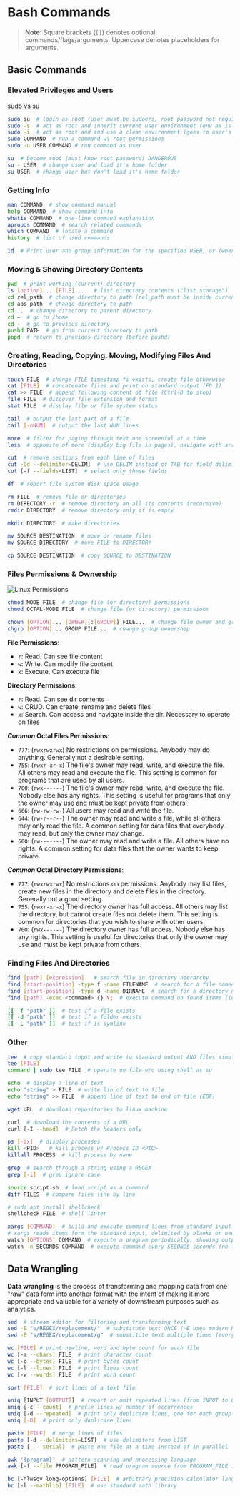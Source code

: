 # Bash Commands

> **Note**: Square brackets (`[]`) denotes optional commands/flags/arguments. Uppercase denotes placeholders for arguments.

## Basic Commands

### Elevated Privileges and Users

[sudo vs su](https://unix.stackexchange.com/questions/35338/su-vs-sudo-s-vs-sudo-i-vs-sudo-bash/35342)

```bash
sudo su  # login as root (user must be sudoers, root password not required) DANGEROUS
sudo -s  # act as root and inherit current user environment (env as is now, along current dir and env vars) SAFE (can modify user environment)
sudo -i  # act as root and and use a clean environment (goes to user's home, runs .bashrc) SAFEST
sudo COMMAND  # run a command w\ root permissions
sudo -u USER COMMAND # run command as user

su  # become root (must know root password) DANGEROUS
su - USER  # change user and load it's home folder
su USER  # change user but don't load it's home folder
```

### Getting Info

```sh
man COMMAND  # show command manual
help COMMAND  # show command info
whatis COMMAND  # one-line command explanation
apropos COMMAND  # search related commands
which COMMAND  # locate a command
history  # list of used commands

id  # Print user and group information for the specified USER, or (when USER omitted) for the current user
```

### Moving & Showing Directory Contents

```sh
pwd  # print working (current) directory
ls [option]... [FILE]...   # list directory contents ("list storage")
cd rel_path  # change directory to path (rel_path must be inside current directory)
cd abs_path  # change directory to path
cd ..  # change directory to parent directory
cd ~  # go to /home
cd -  # go to previous directory
pushd PATH  # go from current directory to path
popd  # return to previous directory (before pushd)
```

### Creating, Reading, Copying, Moving, Modifying Files And Directories

```sh
touch FILE  # change FILE timestamp fi exists, create file otherwise
cat [FILE]  # concatenate files and print on standard output (FD 1)
cat >> FILE  # append following content ot file (Ctrl+D to stop)
file FILE  # discover file extension and format
stat FILE  # display file or file system status

tail  # output the last part of a file
tail [-nNUM]  # output the last NUM lines

more  # filter for paging through text one screenful at a time
less  # opposite of more (display big file in pages), navigate with arrow keys or space bar

cut  # remove sections from each line of files
cut -[d --delimiter=DELIM]  # use DELIM instead of TAB for field delimiter
cut [-f --fields=LIST]  # select only these fields

df  # report file system disk space usage

rm FILE  # remove file or directories
rm DIRECTORY -r  # remove directory an all its contents (recursive)
rmdir DIRECTORY  # remove directory only if is empty

mkdir DIRECTORY  # make directories

mv SOURCE DESTINATION  # move or rename files
mv SOURCE DIRECTORY  # move FILE to DIRECTORY

cp SOURCE DESTINATION  # copy SOURCE to DESTINATION
```

### Files Permissions & Ownership

![Linux Permissions](../../img/bash_files-permissions-and-ownership-basics-in-linux.avif "files info and permissions")

```sh
chmod MODE FILE  # change file (or directory) permissions
chmod OCTAL-MODE FILE  # change file (or directory) permissions

chown [OPTION]... [OWNER][:[GROUP]] FILE...  # change file owner and group
chgrp [OPTION]... GROUP FILE...  # change group ownership
```

**File Permissions**:

- `r`: Read. Can see file content
- `w`: Write. Can modify file content
- `x`: Execute. Can execute file

**Directory Permissions**:

- `r`: Read. Can see dir contents
- `w`: CRUD. Can create, rename and delete files
- `x`: Search. Can access and navigate inside the dir. Necessary to operate on files

***Common* Octal Files Permissions**:

- `777`: (`rwxrwxrwx`) No restrictions on permissions. Anybody may do anything. Generally not a desirable setting.
- `755`: (`rwxr-xr-x`) The file's owner may read, write, and execute the file. All others may read and execute the file. This setting is common for programs that are used by all users.
- `700`: (`rwx------`) The file's owner may read, write, and execute the file. Nobody else has any rights. This setting is useful for programs that only the owner may use and must be kept private from others.
- `666`: (`rw-rw-rw-`) All users may read and write the file.
- `644`: (`rw-r--r--`) The owner may read and write a file, while all others may only read the file. A common setting for data files that everybody may read, but only the owner may change.
- `600`: (`rw-------`) The owner may read and write a file. All others have no rights. A common setting for data files that the owner wants to keep private.

***Common* Octal Directory Permissions**:

- `777`: (`rwxrwxrwx`) No restrictions on permissions. Anybody may list files, create new files in the directory and delete files in the directory. Generally not a good setting.
- `755`: (`rwxr-xr-x`) The directory owner has full access. All others may list the directory, but cannot create files nor delete them. This setting is common for directories that you wish to share with other users.
- `700`: (`rwx------`) The directory owner has full access. Nobody else has any rights. This setting is useful for directories that only the owner may use and must be kept private from others.

### Finding Files And Directories

```sh
find [path] [expression]   # search file in directory hierarchy
find [start-position] -type f -name FILENAME  # search for a file named "filename"
find [start-position] -type d -name DIRNAME  # search for a directory named "dirname"
find [path] -exec <command> {} \;  # execute command on found items (identified by {})

[[ -f "path" ]]  # test if a file exists
[[ -d "path" ]]  # test if a folder exists
[[ -L "path" ]]  # test if is symlink
```

### Other

```sh
tee  # copy standard input and write to standard output AND files simultaneously
tee [FILE]
command | sudo tee FILE  # operate on file w/o using shell as su

echo  # display a line of text
echo "string" > FILE  # write lin of text to file
echo "string" >> FILE  # append line of text to end of file (EOF)

wget URL  # download repositories to linux machine

curl  # download the contents of a URL
curl [-I --head]  # Fetch the headers only

ps [-ax]  # display processes
kill <PID>   # kill process w/ Process ID <PID>
killall PROCESS  # kill process by nane

grep  # search through a string using a REGEX
grep [-i]  # grep ignore case

source script.sh  # load script as a command
diff FILES  # compare files line by line

# sudo apt install shellcheck
shellcheck FILE  # shell linter

xargs [COMMAND]  # build and execute command lines from standard input
# xargs reads items form the standard input, delimited by blanks or newlines, and executes the COMMAND one or more times with the items as arguments
watch [OPTIONS] COMMAND  # execute a program periodically, showing output full-screen
watch -n SECONDS COMMAND  # execute command every SECONDS seconds (no less than 0.1 seconds)
```

## Data Wrangling

**Data wrangling** is the process of transforming and mapping data from one "raw" data form into another format with the intent of making it more appropriate and valuable for a variety of downstream purposes such as analytics.

```bash
sed  # stream editor for filtering and transforming text
sed -E "s/REGEX/replacement/"  # substitute text ONCE (-E uses modern REGEX)
sed -E "s/REGEX/replacement/g"  # substitute text multiple times (every match)

wc [FILE] # print newline, word and byte count for each file
wc [-m --chars] FILE  # print character count
wc [-c --bytes] FILE  # print bytes count
wc [-l --lines] FILE  # print lines count
wc [-w --words] FILE  # print word count

sort [FILE]  # sort lines of a text file

uniq [INPUT [OUTPUT]]  # report or omit repeated lines (from INPUT to OUTPUT)
uniq [-c --count]  # prefix lines w/ number of occurrences
uniq [-d --repeated]  # print only duplicare lines, one for each group
uniq [-D]  # print only duplicare lines

paste [FILE]  # merge lines of files
paste [-d --delimiters=LIST]  # use delimiters from LIST
paste [- --serial]  # paste one file at a time instead of in parallel

awk '{program}'  # pattern scanning and processing language
awk [-f --file PROGRAM_FILE]  # read program source from PROGRAM_FILE instead of from first argument

bc [-hlwsqv long-options] [FILE]  # arbitrary precision calculator language
bc [-l --mathlib] [FILE]  # use standard math library
```
